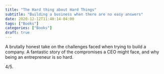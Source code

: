 ```yaml
---
title: "The Hard thing about Hard Things"
subtitle: "Building a business when there are no easy answers"
date: 2020-12-12T11:40:14-04:00
tags: ["Books"]
categories: ["Books"]
draft: true
---
```

 
A brutally honest take on the challenges faced when trying to build a company. A fantastic story of the compromises a CEO might face, and why being an entrepreneur is so hard.

4/5.

